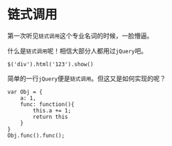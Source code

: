 # 链式调用

第一次听见`链式调用`这个专业名词的时候，一脸懵逼。

什么是`链式调用`呢！相信大部分人都用过`jQuery`吧。

`$('div').html('123').show()`

简单的一行`jQuery`便是`链式调用`。但这又是如何实现的呢？

```
var Obj = {
    a: 1,
    func: function(){
        this.a += 1;
        return this
    }
}
Obj.func().func();
```